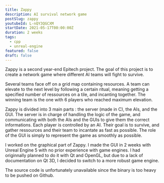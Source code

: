 ```yaml
---
title: Zappy
description: AI survival network game
postSlug: zappy
youtubeId: L-nQY3QGCXM
startDate: 2021-05-17T00:00:00Z
duration: 2 weeks
tags:
  - cpp
  - unreal-engine
featured: false
draft: false
---
```


Zappy is a second year-end Epitech project.
The goal of this project is to create a network game where different AI teams will fight to survive.

Several teams face off on a grid map containing resources.
A team can elevate to the next level by following a certain ritual,
meaning getting a specified number of ressources on a tile, and incanting together.
The winning team is the one with 6 players who reached maximum elevation.

Zappy is divided into 3 main parts : the server (made in C), the AIs, and the GUI.
The server is in charge of handling the logic of the game, and communicating with
both the AIs and the GUIs to give them the correct informations.
Each player is controlled by an AI. Their goal is to survive, and
gather ressources and their team to incantate as fast as possible.
The role of the GUI is simply to represent the game as smoothly as possible.

I worked on the graphical part of Zappy.
I made the GUI in 2 weeks with Unreal Engine 5 with no prior experience with game engines.
I had originnally planned to do it with Qt and OpenGL, but due to a lack of documentation on Qt 3D, I decided to switch to a more robust game engine.

The source code is unfortunately unavailable since the binary is too heavy to be pushed on Github.
